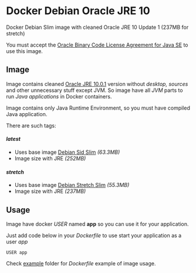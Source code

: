 # Docker Debian Oracle JRE 10
Docker Debian Slim image with cleaned Oracle JRE 10 Update 1 (237MB for stretch)

You must accept the [Oracle Binary Code License Agreement for Java SE](http://www.oracle.com/technetwork/java/javase/terms/license/index.html) to use this image.

## Image
Image contains cleaned [Oracle JRE 10.0.1](http://www.oracle.com/technetwork/java/javase/downloads/jre10-downloads-4417026.html) version without *desktop, sources* and other unnecessary stuff except JVM. 
So image have all *JVM* parts to run *Java applications* in Docker containers.

Image contains only Java Runtime Environment, so you must have compiled Java application.

There are such tags:

#### *latest*
* Uses base image [Debian Sid Slim](https://hub.docker.com/_/debian/) *(63.3MB)*
* Image size with JRE *(252MB)*

#### *stretch*
* Uses base image [Debian Stretch Slim](https://hub.docker.com/_/debian/) *(55.3MB)*
* Image size with JRE *(237MB)*

## Usage
Image have docker *USER* named **app** so you can use it for your application.

Just add code below in your *Dockerfile* to use start your application as a user *app*
```
USER app
```

Check [example](https://github.com/GoodforGod/https://github.com/GoodforGod/docker-debian-jre10-oracle/tree/master/example) folder for *Dockerfile* example of image usage.
